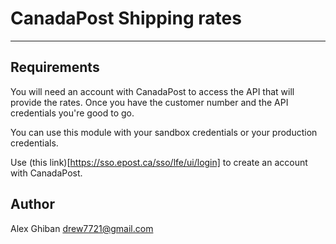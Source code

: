 # CanadaPost Shipping rates
---

## Requirements

You will need an account with CanadaPost to access the API that will provide
the rates. Once you have the customer number and the API credentials you're
good to go.

You can use this module with your sandbox credentials or your production
credentials.

Use (this link)[https://sso.epost.ca/sso/lfe/ui/login] to create an account with
CanadaPost.

## Author
Alex Ghiban <drew7721@gmail.com>

